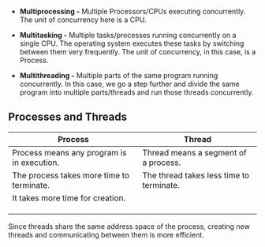 - **Multiprocessing -** Multiple Processors/CPUs executing concurrently. The unit of concurrency here is a CPU.
    
- **Multitasking -** Multiple tasks/processes running concurrently on a single CPU. The operating system executes these tasks by switching between them very frequently. The unit of concurrency, in this case, is a Process.
    
- **Multithreading -** Multiple parts of the same program running concurrently. In this case, we go a step further and divide the same program into multiple parts/threads and run those threads concurrently.

## Processes and Threads

| Process                                    | Thread                                   |
| ------------------------------------------ | ---------------------------------------- |
| Process means any program is in execution. | Thread means a segment of a process.     |
| The process takes more time to terminate.  | The thread takes less time to terminate. |
| It takes more time for creation.           |                                          |
|                                            |                                          |
|                                            |                                          |
|                                            |                                          |
Since threads share the same address space of the process, creating new threads and communicating between them is more efficient.

